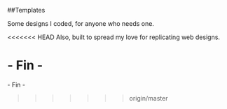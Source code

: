 ##Templates

Some designs I coded, for anyone who needs one. 

<<<<<<< HEAD
Also, built to spread my love for replicating web designs.

\- Fin -
=======
\- Fin -
>>>>>>> origin/master
